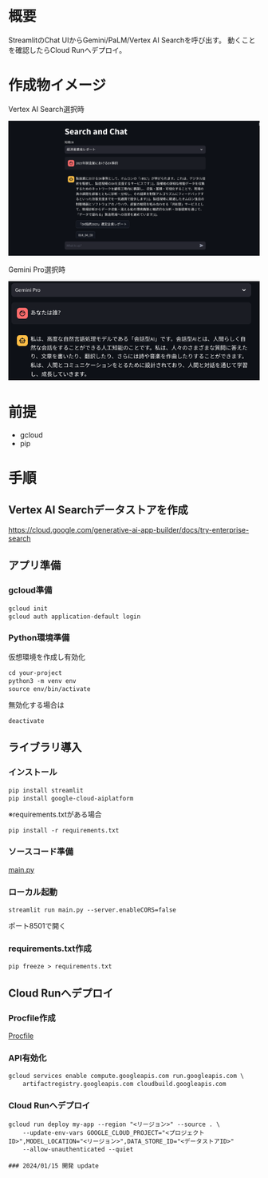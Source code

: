 # 概要
StreamlitのChat UIからGemini/PaLM/Vertex AI Searchを呼び出す。
動くことを確認したらCloud Runへデプロイ。

# 作成物イメージ
Vertex AI Search選択時

![Sample1](./doc/search_sample.png)

Gemini Pro選択時

![Sample2](./doc/gemini_sample.png)

# 前提
- gcloud
- pip

# 手順
## Vertex AI Searchデータストアを作成
https://cloud.google.com/generative-ai-app-builder/docs/try-enterprise-search


## アプリ準備
### gcloud準備
```shell
gcloud init
gcloud auth application-default login
```

### Python環境準備
仮想環境を作成し有効化
```shell
cd your-project
python3 -m venv env
source env/bin/activate
```

無効化する場合は
```shell
deactivate
```

## ライブラリ導入
### インストール
```shell
pip install streamlit
pip install google-cloud-aiplatform
```

※requirements.txtがある場合
```shell
pip install -r requirements.txt
```

### ソースコード準備
[main.py](./main.py)

### ローカル起動
```shell
streamlit run main.py --server.enableCORS=false
```

ポート8501で開く

### requirements.txt作成
```shell
pip freeze > requirements.txt
```

## Cloud Runへデプロイ
### Procfile作成
[Procfile](./Procfile)

### API有効化
```shell
gcloud services enable compute.googleapis.com run.googleapis.com \
    artifactregistry.googleapis.com cloudbuild.googleapis.com
```

### Cloud Runへデプロイ
```shell
gcloud run deploy my-app --region "<リージョン>" --source . \
    --update-env-vars GOOGLE_CLOUD_PROJECT="<プロジェクトID>",MODEL_LOCATION="<リージョン>",DATA_STORE_ID="<データストアID>" 
    --allow-unauthenticated --quiet

### 2024/01/15 開発 update
```
